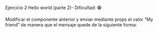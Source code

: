 Ejercicio 2
Hello world (parte 2)- Dificultad:  🟢

Modificar el componente anterior y enviar mediante props el valor “My friend” de manera que el mensaje quede de la siguiente forma:
